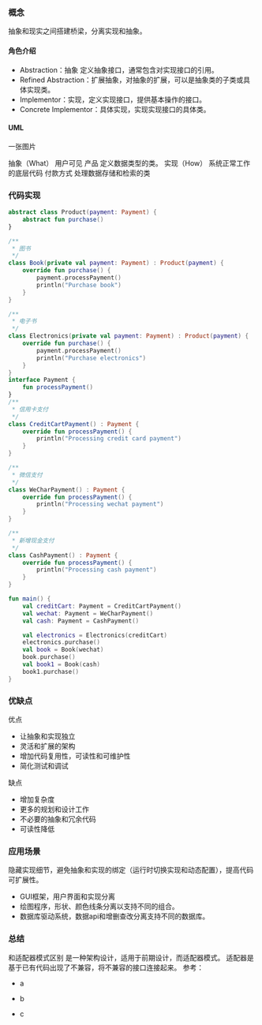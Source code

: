 ### 概念

抽象和现实之间搭建桥梁，分离实现和抽象。

#### 角色介绍

- Abstraction：抽象 定义抽象接口，通常包含对实现接口的引用。 
- Refined Abstraction：扩展抽象，对抽象的扩展，可以是抽象类的子类或具体实现类。 
- Implementor：实现，定义实现接口，提供基本操作的接口。 
- Concrete Implementor：具体实现，实现实现接口的具体类。

#### UML

一张图片

抽象（What）
用户可见
产品
定义数据类型的类。
实现（How）
系统正常工作的底层代码
付款方式
处理数据存储和检索的类
### 代码实现

```kt
abstract class Product(payment: Payment) {
    abstract fun purchase()
}

/**
 * 图书
 */
class Book(private val payment: Payment) : Product(payment) {
    override fun purchase() {
        payment.processPayment()
        println("Purchase book")
    }
}

/**
 * 电子书
 */
class Electronics(private val payment: Payment) : Product(payment) {
    override fun purchase() {
        payment.processPayment()
        println("Purchase electronics")
    }
}
interface Payment {
    fun processPayment()
}
/**
 * 信用卡支付
 */
class CreditCartPayment() : Payment {
    override fun processPayment() {
        println("Processing credit card payment")
    }
}

/**
 * 微信支付
 */
class WeCharPayment() : Payment {
    override fun processPayment() {
        println("Processing wechat payment")
    }
}

/**
 * 新增现金支付
 */
class CashPayment() : Payment {
    override fun processPayment() {
        println("Processing cash payment")
    }
}

fun main() {
    val creditCart: Payment = CreditCartPayment()
    val wechat: Payment = WeCharPayment()
    val cash: Payment = CashPayment()

    val electronics = Electronics(creditCart)
    electronics.purchase()
    val book = Book(wechat)
    book.purchase()
    val book1 = Book(cash)
    book1.purchase()
}
```

### 优缺点

优点
- 让抽象和实现独立
- 灵活和扩展的架构
- 增加代码复用性，可读性和可维护性
- 简化测试和调试

缺点
- 增加复杂度
- 更多的规划和设计工作
- 不必要的抽象和冗余代码
- 可读性降低

### 应用场景

隐藏实现细节，避免抽象和实现的绑定（运行时切换实现和动态配置），提高代码可扩展性。
- GUI框架，用户界面和实现分离
- 绘图程序，形状、颜色线条分离以支持不同的组合。
- 数据库驱动系统，数据api和增删查改分离支持不同的数据库。

### 总结

和适配器模式区别
是一种架构设计，适用于前期设计，而适配器模式。
适配器是基于已有代码出现了不兼容，将不兼容的接口连接起来。
参考：

- a

- b

- c
